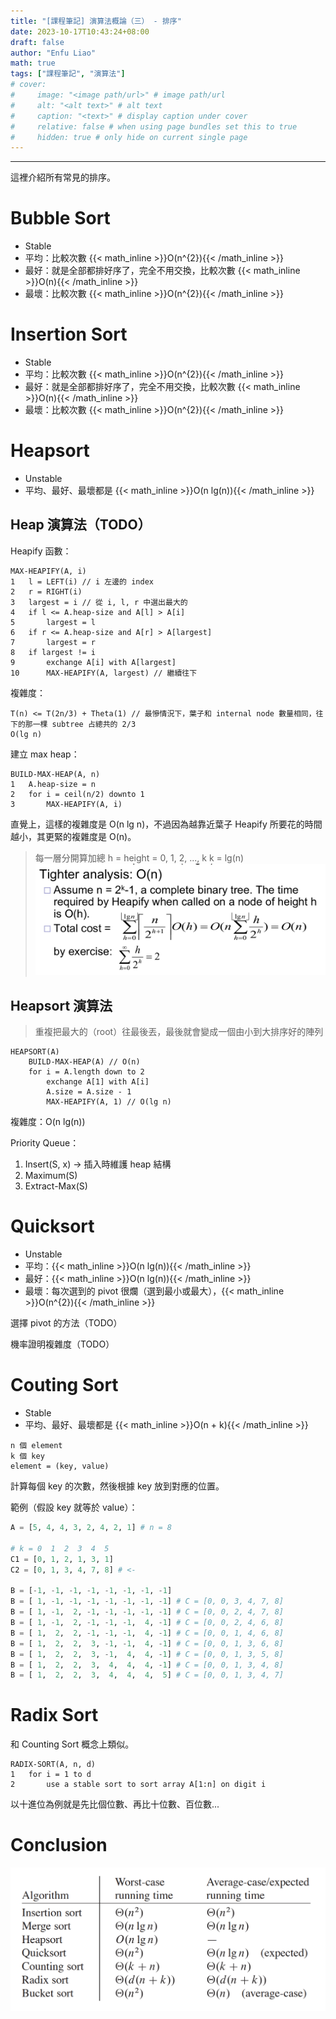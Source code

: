 ```yaml
---
title: "[課程筆記] 演算法概論（三） - 排序"
date: 2023-10-17T10:43:24+08:00
draft: false
author: "Enfu Liao"
math: true
tags: ["課程筆記", "演算法"]
# cover:
#     image: "<image path/url>" # image path/url
#     alt: "<alt text>" # alt text
#     caption: "<text>" # display caption under cover
#     relative: false # when using page bundles set this to true
#     hidden: true # only hide on current single page
---
```


---

這裡介紹所有常見的排序。

# Bubble Sort

- Stable
- 平均：比較次數 {{< math_inline >}}O(n^{2}){{< /math_inline >}}
- 最好：就是全部都排好序了，完全不用交換，比較次數 {{< math_inline >}}O(n){{< /math_inline >}}
- 最壞：比較次數 {{< math_inline >}}O(n^{2}){{< /math_inline >}}

# Insertion Sort

- Stable
- 平均：比較次數 {{< math_inline >}}O(n^{2}){{< /math_inline >}}
- 最好：就是全部都排好序了，完全不用交換，比較次數 {{< math_inline >}}O(n){{< /math_inline >}}
- 最壞：比較次數 {{< math_inline >}}O(n^{2}){{< /math_inline >}}

# Heapsort

- Unstable
- 平均、最好、最壞都是 {{< math_inline >}}O(n lg(n)){{< /math_inline >}}

## Heap 演算法（TODO）

Heapify 函數：
```
MAX-HEAPIFY(A, i)
1   l = LEFT(i) // i 左邊的 index
2   r = RIGHT(i)
3   largest = i // 從 i, l, r 中選出最大的
4   if l <= A.heap-size and A[l] > A[i]
5       largest = l
6   if r <= A.heap-size and A[r] > A[largest]
7       largest = r
8   if largest != i
9       exchange A[i] with A[largest]
10      MAX-HEAPIFY(A, largest) // 繼續往下
```

複雜度：
```
T(n) <= T(2n/3) + Theta(1) // 最慘情況下，葉子和 internal node 數量相同，往下的那一棵 subtree 占總共的 2/3
O(lg n)
```

建立 max heap：
```
BUILD-MAX-HEAP(A, n)
1   A.heap-size = n
2   for i = ceil(n/2) downto 1
3       MAX-HEAPIFY(A, i)
```

直覺上，這樣的複雜度是 O(n lg n)，不過因為越靠近葉子 Heapify 所要花的時間越小，其更緊的複雜度是 O(n)。
> 每一層分開算加總
> h = height = 0, 1, 2, ..., k
> k = lg(n)
![](./Screenshot%20from%202023-09-26%2010-53-41.png)

## Heapsort 演算法
> 重複把最大的（root）往最後丟，最後就會變成一個由小到大排序好的陣列
```
HEAPSORT(A)
    BUILD-MAX-HEAP(A) // O(n)
    for i = A.length down to 2
        exchange A[1] with A[i]
        A.size = A.size - 1
        MAX-HEAPIFY(A, 1) // O(lg n)
```

複雜度：O(n lg(n))

Priority Queue：
1. Insert(S, x) -> 插入時維護 heap 結構
2. Maximum(S)
3. Extract-Max(S)


# Quicksort

- Unstable
- 平均：{{< math_inline >}}O(n lg(n)){{< /math_inline >}}
- 最好：{{< math_inline >}}O(n lg(n)){{< /math_inline >}}
- 最壞：每次選到的 pivot 很爛（選到最小或最大），{{< math_inline >}}O(n^{2}){{< /math_inline >}}

選擇 pivot 的方法（TODO）

機率證明複雜度（TODO）

# Couting Sort

- Stable
- 平均、最好、最壞都是 {{< math_inline >}}O(n + k){{< /math_inline >}}

```
n 個 element
k 個 key
element = (key, value)
```

計算每個 key 的次數，然後根據 key 放到對應的位置。

範例（假設 key 就等於 value）：
```python
A = [5, 4, 4, 3, 2, 4, 2, 1] # n = 8

# k = 0  1  2  3  4  5
C1 = [0, 1, 2, 1, 3, 1]
C2 = [0, 1, 3, 4, 7, 8] # <-

B = [-1, -1, -1, -1, -1, -1, -1, -1]
B = [ 1, -1, -1, -1, -1, -1, -1, -1] # C = [0, 0, 3, 4, 7, 8]
B = [ 1, -1,  2, -1, -1, -1, -1, -1] # C = [0, 0, 2, 4, 7, 8]
B = [ 1, -1,  2, -1, -1, -1,  4, -1] # C = [0, 0, 2, 4, 6, 8]
B = [ 1,  2,  2, -1, -1, -1,  4, -1] # C = [0, 0, 1, 4, 6, 8]
B = [ 1,  2,  2,  3, -1, -1,  4, -1] # C = [0, 0, 1, 3, 6, 8]
B = [ 1,  2,  2,  3, -1,  4,  4, -1] # C = [0, 0, 1, 3, 5, 8]
B = [ 1,  2,  2,  3,  4,  4,  4, -1] # C = [0, 0, 1, 3, 4, 8]
B = [ 1,  2,  2,  3,  4,  4,  4,  5] # C = [0, 0, 1, 3, 4, 7]
```

# Radix Sort

和 Counting Sort 概念上類似。

```
RADIX-SORT(A, n, d)
1   for i = 1 to d
2       use a stable sort to sort array A[1:n] on digit i
```

以十進位為例就是先比個位數、再比十位數、百位數...



# Conclusion

![](./Screenshot%20from%202023-10-17%2010-17-06.png)

